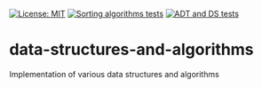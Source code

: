 [![License: MIT](https://img.shields.io/badge/license-MIT-green.svg)](https://github.com/onyonkaclifford/data-structures-and-algorithms/blob/main/LICENSE)
[![Sorting algorithms tests](https://github.com/onyonkaclifford/data-structures-and-algorithms/actions/workflows/sorting_algorithms_tests.yml/badge.svg?branch=main)](https://github.com/onyonkaclifford/data-structures-and-algorithms/actions/workflows/sorting_algorithms_tests.yml)
[![ADT and DS tests](https://github.com/onyonkaclifford/data-structures-and-algorithms/actions/workflows/adt_and_ds_tests.yml/badge.svg?branch=main)](https://github.com/onyonkaclifford/data-structures-and-algorithms/actions/workflows/adt_and_ds_tests.yml)

# data-structures-and-algorithms
Implementation of various data structures and algorithms
